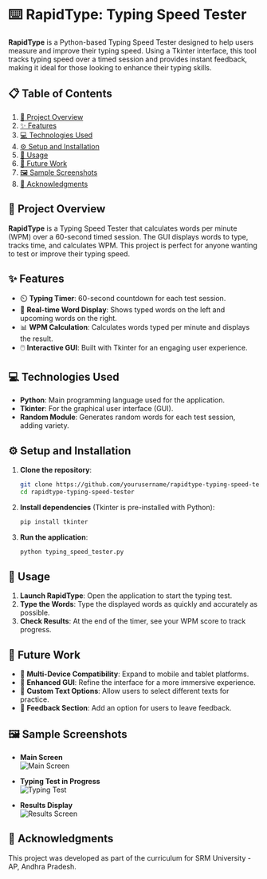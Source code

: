 
# ⌨️ RapidType: Typing Speed Tester

**RapidType** is a Python-based Typing Speed Tester designed to help users measure and improve their typing speed. Using a Tkinter interface, this tool tracks typing speed over a timed session and provides instant feedback, making it ideal for those looking to enhance their typing skills.

## 📋 Table of Contents

1. [📖 Project Overview](#-project-overview)
2. [✨ Features](#-features)
3. [💻 Technologies Used](#-technologies-used)
4. [⚙️ Setup and Installation](#️-setup-and-installation)
5. [🚀 Usage](#-usage)
6. [🔮 Future Work](#-future-work)
7. [🖼️ Sample Screenshots](#️-sample-screenshots)
8. [🙌 Acknowledgments](#-acknowledgments)

## 📖 Project Overview

**RapidType** is a Typing Speed Tester that calculates words per minute (WPM) over a 60-second timed session. The GUI displays words to type, tracks time, and calculates WPM. This project is perfect for anyone wanting to test or improve their typing speed.

## ✨ Features

- ⏲️ **Typing Timer**: 60-second countdown for each test session.
- 📄 **Real-time Word Display**: Shows typed words on the left and upcoming words on the right.
- 📊 **WPM Calculation**: Calculates words typed per minute and displays the result.
- 🖱️ **Interactive GUI**: Built with Tkinter for an engaging user experience.

## 💻 Technologies Used

- **Python**: Main programming language used for the application.
- **Tkinter**: For the graphical user interface (GUI).
- **Random Module**: Generates random words for each test session, adding variety.

## ⚙️ Setup and Installation

1. **Clone the repository**:
   ```bash
   git clone https://github.com/yourusername/rapidtype-typing-speed-tester.git
   cd rapidtype-typing-speed-tester
   ```

2. **Install dependencies** (Tkinter is pre-installed with Python):
   ```bash
   pip install tkinter
   ```

3. **Run the application**:
   ```bash
   python typing_speed_tester.py
   ```

## 🚀 Usage

1. **Launch RapidType**: Open the application to start the typing test.
2. **Type the Words**: Type the displayed words as quickly and accurately as possible.
3. **Check Results**: At the end of the timer, see your WPM score to track progress.

## 🔮 Future Work

- 📱 **Multi-Device Compatibility**: Expand to mobile and tablet platforms.
- 🎨 **Enhanced GUI**: Refine the interface for a more immersive experience.
- 📝 **Custom Text Options**: Allow users to select different texts for practice.
- 💬 **Feedback Section**: Add an option for users to leave feedback.

## 🖼️ Sample Screenshots

- **Main Screen**  
  ![Main Screen](path/to/main_screen_image.png)

- **Typing Test in Progress**  
  ![Typing Test](path/to/typing_test_image.png)

- **Results Display**  
  ![Results Screen](path/to/results_screen_image.png)

## 🙌 Acknowledgments

This project was developed as part of the curriculum for SRM University - AP, Andhra Pradesh. 
